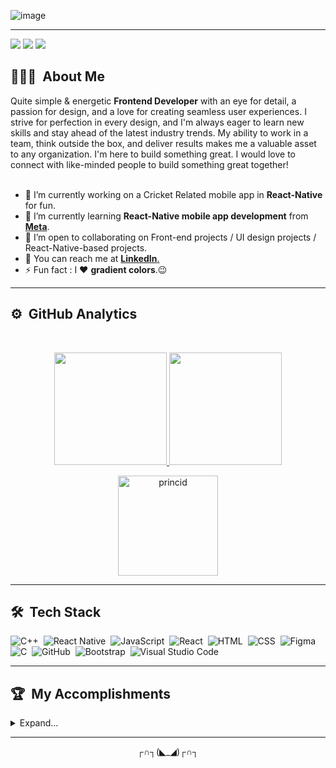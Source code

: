 <!-- # Hey there! I'm Prince Kumar Singh 👋👨‍💻 -->

<!-- ![image](https://github.com/princid/princid/assets/90444477/55353c46-4c5f-486b-a23f-b1140ca6a6ae) -->
<!-- ![image](https://github.com/princid/princid/assets/90444477/95de1b96-6957-4f93-8924-3b7a1959d526) -->
![image](https://github.com/princid/princid/assets/90444477/0046c363-1968-4da8-8aa6-63f3e4c55c81)

<hr>


[![](https://img.shields.io/badge/LinkedIn-PrinceKumarSingh-blue)](https://www.linkedin.com/in/princid/)
[![](https://img.shields.io/badge/Gmail-princid85@gmail.com-red)](mailto:princid85@gmail.com)
[![](https://img.shields.io/badge/Resume-Prince__Resume-brightgreen)](https://drive.google.com/file/d/14bT3M-fI40xlTEDCMVbCOlZZ143iuDuu/view?usp=drive_link)


<!-- **princid/princid** is a ✨ _special_ ✨ repository because its `README.md` (this file) appears on your GitHub profile.

Here are some ideas to get you started: -->
## 👨🏻‍💻 &nbsp;About Me
<!--    <summary>Click Here to know more...</summary> -->
Quite simple & energetic **Frontend Developer** with an eye for detail, a passion for design, and a love for creating seamless user experiences. I strive for perfection in every design, and I'm always eager to learn new skills and stay ahead of the latest industry trends. My ability to work in a team, think outside the box, and deliver results makes me a valuable asset to any organization. I'm here to build something great. I would love to connect with like-minded people to build something great together!
   <br>
   <br>

- 🔭 I’m currently working on a Cricket Related mobile app in **React-Native** for fun.
- 🌱 I’m currently learning **React-Native mobile app development** from [**Meta**](https://www.coursera.org/learn/react-native-course).
- 👯 I’m open to collaborating on Front-end projects / UI design projects / React-Native-based projects.
- 💬 You can reach me at [**LinkedIn**.](https://www.linkedin.com/in/princid/)
- ⚡ Fun fact : I ❤ **gradient colors**.😉
<!-- - 🤔 I’m looking for help with ... -->
<!-- - 😄 Pronouns: ... -->

<hr>


## ⚙️ &nbsp;GitHub Analytics

<br>

<p align="center">
<a href="https://github.com/princid">
  <img height="180em" src="https://github-readme-stats-eight-theta.vercel.app/api?username=princid&show_icons=true&theme=algolia&include_all_commits=true&count_private=true"/>
  <img height="180em" src="https://github-readme-stats-eight-theta.vercel.app/api/top-langs/?username=princid&layout=compact&langs_count=8&theme=algolia"/>
</a>
</p>
<p align="center">
  <img height="160em" align="center" src="https://github-readme-streak-stats.herokuapp.com/?user=princid&" alt="princid" />
</p>

<hr>


## 🛠 &nbsp;Tech Stack

![C++](https://img.shields.io/badge/C%2B%2B-00599C?style=for-the-badge&logo=c%2B%2B&logoColor=white)&nbsp;
![React Native](https://img.shields.io/badge/React_Native-20232A?style=for-the-badge&logo=react&logoColor=61DAFB)&nbsp;
![JavaScript](https://img.shields.io/badge/JavaScript-563D7C?style=for-the-badge&logo=javascript&logoColor=F7DF1E)&nbsp;
![React](https://img.shields.io/badge/React-20232A?style=for-the-badge&logo=react&logoColor=61DAFB)&nbsp;
![HTML](https://img.shields.io/badge/HTML5-E34F26?style=for-the-badge&logo=html5&logoColor=white)&nbsp;
![CSS](https://img.shields.io/badge/CSS3-1572B6?style=for-the-badge&logo=css3&logoColor=white)&nbsp;
![Figma](https://img.shields.io/badge/Figma-F24E1E?style=for-the-badge&logo=figma&logoColor=white)&nbsp;
![C](https://img.shields.io/badge/C-00599C?style=for-the-badge&logo=c&logoColor=white)&nbsp;
![GitHub](https://img.shields.io/badge/GitHub-100000?style=for-the-badge&logo=github&logoColor=white)&nbsp;
![Bootstrap](https://img.shields.io/badge/Bootstrap-563D7C?style=for-the-badge&logo=bootstrap&logoColor=white)&nbsp;
![Visual Studio Code](https://img.shields.io/badge/VSCode-0078D4?style=for-the-badge&logo=visual%20studio%20code&logoColor=white)&nbsp;

<!--
<p align="left">
  <a href="https://skillicons.dev" &theme=dark>
    <img src="https://skillicons.dev/icons?i=c,cpp,html,css,bootstrap,js,react,vscode,figma,github,mongodb,nodejs,ts,vite,netlify&theme=light" /> 
     <img src="https://skillicons.dev/icons?i=c,cpp,html,css,bootstrap,js,react,vscode,figma,github,netlify&theme=light" />
  </a>
</p>
-->

<!--   - For more such icons, Click [Here](https://github.com/tandpfun/skill-icons#icons-list) -->
<hr>

## 🏆 &nbsp;My Accomplishments
<details>
  <summary>Expand...</summary>
  <br>

### 🥇 &nbsp;Hacktoberfest (2022)
![image](https://user-images.githubusercontent.com/90444477/224381294-bdbdfe86-310e-4d76-99de-8d5e9f9b921f.png)
<img align = "center" width="50%" src="(https://user-images.githubusercontent.com/90444477/224381294-bdbdfe86-310e-4d76-99de-8d5e9f9b921f.png)"/>
  
  <p align="center"> 
  VISITOR COUNT 👀<br>
  <br>
  <img src="https://profile-counter.glitch.me/princid/count.svg" />
  <br>
</p>

</details>
<hr>

<p align="center">
  ┌∩┐(◣_◢)┌∩┐
</p>


<!-- [![](https://img.shields.io/badge/LinkedIn-PrinceKumarSingh-blue)](https://www.linkedin.com/in/princid/)
[![](https://img.shields.io/badge/Gmail-princid85@gmail.com-red)](mailto:princid85@gmail.com)
[![](https://img.shields.io/badge/Resume-Prince__Resume-brightgreen)](https://drive.google.com/file/d/17qU_mMonzDqpFEZ0Tu4j6kbY2a8bhVxp/view?usp=share_link) -->


<!-- <img align = "left" width = "47%" src = "https://github-readme-stats.vercel.app/api?username=princid&show_icons=true&theme=radical" />

<img align = "right" width = "47%" height="90%" src = "https://github-readme-stats.vercel.app/api/top-langs/?username=princid&layout=compact" /> -->


